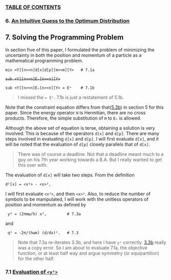 ### [TABLE OF CONTENTS](CONTENTS.md)

### 6. [An Intuitive Guess to the Optimum Distribution](INTUITIVE.md)

## 7. Solving the Programming Problem

In section five of this paper,
I formulated the problem of minimizing the uncertainty
in both the position and momentum of a particle
as a mathematical programming problem.

    min <Y][n><n]d[x]d[p][m><m][Y>   # 7.1a

~~`sub <Y][n><n]Eₙ[n><n][Y>`~~

    sub <Y][n><n]Eₙ[n><n][Y> = Eᵒ    # 7.1b

> I missed the `= Eᵒ`.  7.1b is just a restatement of 5.1b.

Note that the constraint equation differs from that([5.3b](FORMULATION.md))
in section 5 for this paper.
Since the energy operator `H` is Hermitian, there are no cross products.
Therefore, the simple substitution of `H` to `Eₙ` is allowed.

Although the above set of equation is terse,
obtaining a solution is very involved.
This is because of the operators `d[x]` and `d[p]`.
There are many steps involved in evaluating `d[x]` and `d[p]`.
I will first evaluate `d[x]`, and it will be noted that the evaluation of `d[p]`
closely parallels that of `d[x]`.

> There was of course a deadline.
> Not that a deadline meant much to a guy on his 7th year working towards a B.A.
> But I really wanted to get this over with.

The evaluation of `d[x]` will take two steps.  From the definition

    d²[x] = <x²> - <x>²,

I will first evaluate `<x²>`, and then `<x>²`.
Also, to reduce the number of symbols to be manipulated,
I will work with the unitless operators of position and momentum as defined by

     y² = (2πmω/h) x²,         # 7.3a

and

     q² = -2π/(hωm) (d/dx)².   # 7.3

> Note that 7.3a re-iterates 3.3b, and here I have `y²` correctly.
> [3.3b](QMSHO.md) really was a copy error.
> So I am about to evaluate 7.1a, the objective function, or
> at least half way and argue symmetry (or equipartition) for the other half.

### 7.1 [Evaluation of `<y²>`](Y2.md)
